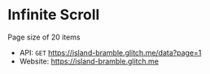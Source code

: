 # Infinite Scroll

Page size of 20 items

- API: `GET` https://island-bramble.glitch.me/data?page=1
- Website: https://island-bramble.glitch.me




